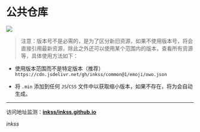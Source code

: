 # 公共仓库

[![](https://data.jsdelivr.com/v1/package/gh/inkss/common/badge)](https://www.jsdelivr.com/package/gh/inkss/common)

> 注意：版本号不是必需的，是为了区分新旧资源，如果不使用版本号，将会直接引用最新资源，除此之外还可以使用某个范围内的版本，查看所有资源等，具体使用方法如下：

- 使用版本范围而不是特定版本（推荐）
`https://cdn.jsdelivr.net/gh/inkss/common@1/emoji/owo.json`

- 将 `.min` 添加到任何 `JS`/`CSS` 文件中以获取缩小版本，如果不存在，将为会自动生成。

------

访问地址监测：**[inkss/inkss.github.io](https://www.jsdelivr.com/package/gh/inkss/common)** 

*inkss*

